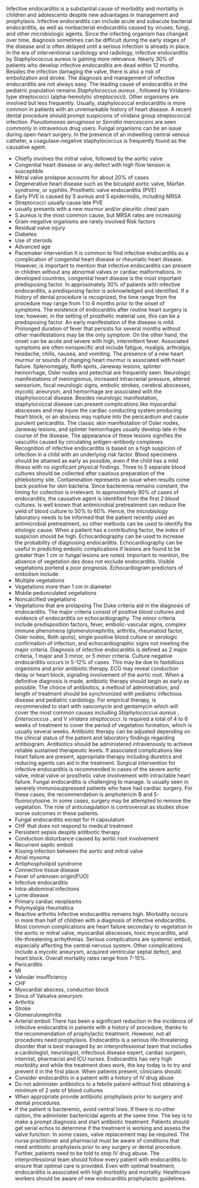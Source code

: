 Infective endocarditis is a substantial cause of morbidity and mortality in children and adolescents despite new advantages in management and prophylaxis. Infective endocarditis can include acute and subacute bacterial endocarditis, as well as nonbacterial endocarditis caused by viruses, fungi, and other microbiologic agents. Since the infecting organism has changed over time, diagnosis sometimes can be difficult during the early stages of the disease and is often delayed until a serious infection is already in place.
In the era of interventional cardiology and radiology, infective endocarditis by Staphylococcus aureus is gaining more relevance. Nearly 30% of patients who develop infective endocarditis are dead within 12 months. Besides the infection damaging the valve, there is also a risk of embolization and stroke. The diagnosis and management of infective endocarditis are not always easy.
The leading cause of endocarditis in the pediatric population remains _Staphylococcus aureus_ , followed by Viridans-type streptococci (alpha-hemolytic streptococci)_._ Other organisms are involved but less frequently. Usually, staphylococcal endocarditis is more common in patients with an unremarkable history of heart disease. A recent dental procedure should prompt suspicions of viridans group streptococcal infection. _Pseudomonas aeruginosa_ or _Serratia marcescens_ are seen commonly in intravenous drug users. Fungal organisms can be an issue during open-heart surgery. In the presence of an indwelling central venous catheter, a coagulase-negative staphylococcus is frequently found as the causative agent.
- Chiefly involves the mitral valve, followed by the aortic valve
- Congenital heart disease or any defect with high flow tension is susceptible
- Mitral valve prolapse accounts for about 20% of cases
- Degenerative heart disease such as the bicuspid aortic valve, Marfan syndrome, or syphilis.
Prosthetic valve endocarditis (PVE)
- Early PVE is caused by S aureus and S epidermidis, including MRSA
- Streptococci usually cause late PVE
- usually presents with a new murmur and/or pleuritic chest pain
- S.aureus is the most common cause, but MRSA rates are increasing
- Gram-negative organisms are rarely involved
Risk factors
- Residual valve injury
- Diabetes
- Use of steroids
- Advanced age
- Pacemaker intervention
It is common to find infective endocarditis as a complication of congenital heart disease or rheumatic heart disease. However, is important to mention that infective endocarditis can present in children without any abnormal valves or cardiac malformations.
In developed countries, congenital heart disease is the most important predisposing factor. In approximately 30% of patients with infective endocarditis, a predisposing factor is acknowledged and identified.
If a history of dental procedure is recognized, the time range from the procedure may range from 1 to 6 months prior to the onset of symptoms. The existence of endocarditis after routine heart surgery is low; however, in the setting of prosthetic material use, this can be a predisposing factor.
An early manifestation of the disease is mild. Prolonged duration of fever that persists for several months without other manifestations may be the only symptom. On the other hand, the onset can be acute and severe with high, intermittent fever. Associated symptoms are often nonspecific and include fatigue, myalgia, arthralgia, headache, chills, nausea, and vomiting.
The presence of a new heart murmur or sounds of changing heart murmur is associated with heart failure. Splenomegaly, Roth spots, Janeway lesions, splinter hemorrhage, Osler nodes and petechial are frequently seen. Neurologic manifestations of meningismus, increased intracranial pressure, altered sensorium, focal neurologic signs, embolic strokes, cerebral abscesses, mycotic aneurysm, and hemorrhage are associated with the staphylococcal disease. Besides neurologic manifestation, staphylococcal disease can present complications like myocardial abscesses and may injure the cardiac conducting system producing heart block, or an abscess may rupture into the pericardium and cause purulent pericarditis.
The classic skin manifestation of Osler nodes, Janeway lesions, and splinter hemorrhages usually develop late in the course of the disease. The appearance of these lesions signifies the vasculitis caused by circulating antigen-antibody complexes.
Recognition of infective endocarditis is based on a high suspicion of infection in a child with an underlying risk factor.
Blood specimens should be attained as early as possible, even if the child has a mild illness with no significant physical findings. Three to 5 separate blood cultures should be collected after cautious preparation of the phlebotomy site. Contamination represents an issue when results come back positive for skin bacteria. Since bacteremia remains constant, the timing for collection is irrelevant. In approximately 90% of cases of endocarditis, the causative agent is identified from the first 2 blood cultures.
Is well known that antimicrobial pretreatment can reduce the yield of blood culture to 50% to 60%. Hence, the microbiology laboratory needs to be informed that the patient recently used an antimicrobial pretreatment, so other methods can be used to identify the etiologic cause.
When a patient has a contributing factor, the index of suspicion should be high. Echocardiography can be used to increase the probability of diagnosing endocarditis. Echocardiography can be useful in predicting embolic complications if lesions are found to be greater than 1 cm or fungal lesions are noted. Important to mention, the absence of vegetation des does not exclude endocarditis. Visible vegetations portend a poor prognosis. Echocardiogram predictors of embolism include:
- Multiple vegetations
- Vegetations more than 1 cm in diameter
- Mobile pedunculated vegetations
- Noncalcified vegetations
- Vegetations that are prolapsing
The Duke criteria aid in the diagnosis of endocarditis. The major criteria consist of positive blood cultures and evidence of endocarditis on echocardiography. The minor criteria include predisposition factors, fever, embolic-vascular signs, complex immune phenomena (glomerulonephritis, arthritis, rheumatoid factor, Osler nodes, Roth spots), single positive blood culture or serologic confirmation of infection, and echocardiographic signs not meeting the major criteria. Diagnosis of infective endocarditis is defined as 2 major criteria, 1 major and 3 minor, or 5 minor criteria.
Culture negative endocarditis occurs in 5-12% of cases. This may be due to fastidious organisms and prior antibiotic therapy.
ECG may reveal conduction delay or heart block, signaling involvement of the aortic root.
When a definitive diagnosis is made, antibiotic therapy should begin as early as possible. The choice of antibiotics, a method of administration, and length of treatment should be synchronized with pediatric infectious disease and pediatric cardiology.
For empirical therapy, is recommended to start with vancomycin and gentamycin which will cover the most common causes including _Staphylococcus aureus_ , _Enterococcus_ , and V _viridans streptococci_. Is required a total of 4 to 6 weeks of treatment to cover the period of vegetation formation, which is usually several weeks. Antibiotic therapy can be adjusted depending on the clinical status of the patient and laboratory findings regarding antibiogram. Antibiotics should be administered intravenously to achieve reliable sustained therapeutic levels.
If associated complications like heart failure are present, appropriate therapy including diuretics and reducing agents can aid in the treatment. Surgical intervention for infective endocarditis is recommended in cases of the severe aortic valve, mitral valve or prosthetic valve involvement with intractable heart failure.
Fungal endocarditis is challenging to manage. Is usually seen in severely immunosuppressed patients who have had cardiac surgery. For these cases, the recommendation is amphotericin B and 5-fluorocytosine. In some cases, surgery may be attempted to remove the vegetation.
The role of anticoagulation is controversial as studies show worse outcomes in these patients.
- Fungal endocarditis except for H capsulatum
- CHF that does not respond to medical treatment
- Persistent sepsis despite antibiotic therapy
- Conduction disturbance caused by aortic root involvement
- Recurrent septic emboli
- Kissing infection between the aortic and mitral valve
- Atrial myxoma
- Antiphospholipid syndrome
- Connective tissue disease
- Fever of unknown origin(FUO)
- Infective endocarditis
- Intra-abdominal infections
- Lyme disease
- Primary cardiac neoplasms
- Polymyalgia rheumatica
- Reactive arthritis
Infective endocarditis remains high. Morbidity occurs in more than half of children with a diagnosis of infective endocarditis. Most common complications are heart failure secondary to vegetation in the aortic or mitral valve, myocardial abscesses, toxic myocarditis, and life-threatening arrhythmias. Serious complications are systemic emboli, especially affecting the central nervous system. Other complications include a mycotic aneurysm, acquired ventricular septal defect, and heart block.
Overall mortality rates range from 7-15%.
- Pericarditis
- MI
- Valvular insufficiency
- CHF
- Myocardial abscess, conduction block
- Sinus of Valsalva aneurysm
- Arthritis
- Stroke
- Glomerulonephritis
- Arterial emboli
There has been a significant reduction in the incidence of infective endocarditis in patients with a history of procedure, thanks to the recommendation of prophylactic treatment. However, not all procedures need prophylaxis.
Endocarditis is a serious life-threatening disorder that is best managed by an interprofessional team that includes a cardiologist, neurologist, infectious disease expert, cardiac surgeon, internist, pharmacist and ICU nurses. Endocarditis has very high morbidity and while the treatment does work, the key today is to try and prevent it in the first place. When patients present, clinicians should:
- Consider endocarditis in a patient with a history of IV drug abuse
- Do not administer antibiotics to a febrile patient without first obtaining a minimum of 2 sets of blood cultures
- When appropriate provide antibiotic prophylaxis prior to surgery and dental procedures.
- If the patient is bacteremic, avoid central lines. If there is no other option, the administer bactericidal agents at the same time.
The key is to make a prompt diagnosis and start antibiotic treatment. Patients should get serial echos to determine if the treatment is working and assess the valve function. In some cases, valve replacement may be required. The nurse practitioner and pharmacist must be aware of conditions that need antibiotic prophylaxis prior to any surgery or dental procedure. Further, patients need to be told to stop IV drug abuse. The interprofessional team should follow every patient with endocarditis to ensure that optimal care is provided.
Even with optimal treatment, endocarditis is associated with high morbidity and mortality. Healthcare workers should be aware of new endocarditis prophylactic guidelines.